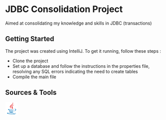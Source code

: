 # JDBC Consolidation Project

Aimed at consolidating my knowledge and skills in JDBC (transactions)

## Getting Started

The project was created using IntelliJ. To get it running, follow these steps :

- Clone the project
- Set up a database and follow the instructions in the properties file, resolving any SQL errors indicating the need to create tables
- Compile the main file

## Sources & Tools

<a href="https://www.java.com" target="_blank" rel="noreferrer"> <img src="https://raw.githubusercontent.com/devicons/devicon/master/icons/java/java-original.svg" alt="java" width="40" height="40"/> </a>
